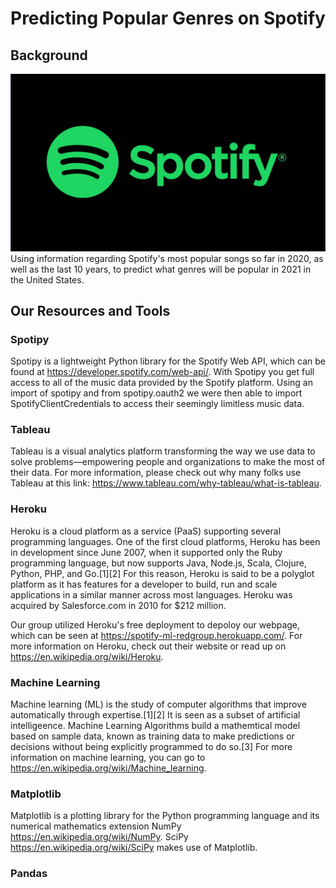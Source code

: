 # Predicting Popular Genres on Spotify

## Background

![spotify_logo_1](static/Images/spotify_logo_1.jpg)
Using information regarding Spotify's most popular songs so far in 2020, as well as the last 10 years, to predict what genres will be popular in 2021 in the United States.

## Our Resources and Tools

### Spotipy
Spotipy is a lightweight Python library for the Spotify Web API, which can be found at <https://developer.spotify.com/web-api/>. With Spotipy you get full access to all of the music data provided by the Spotify platform. Using an import of spotipy and from spotipy.oauth2 we were then able to import SpotifyClientCredentials to access their seemingly limitless music data.

### Tableau
Tableau is a visual analytics platform transforming the way we use data to solve problems—empowering people and organizations to make the most of their data. For more information, please check out why many folks use Tableau at this link: <https://www.tableau.com/why-tableau/what-is-tableau>. 

### Heroku
Heroku is a cloud platform as a service (PaaS) supporting several programming languages. One of the first cloud platforms, Heroku has been in development since June 2007, when it supported only the Ruby programming language, but now supports Java, Node.js, Scala, Clojure, Python, PHP, and Go.[1][2] For this reason, Heroku is said to be a polyglot platform as it has features for a developer to build, run and scale applications in a similar manner across most languages. Heroku was acquired by Salesforce.com in 2010 for $212 million.

Our group utilized Heroku's free deployment to depoloy our webpage, which can be seen at <https://spotify-ml-redgroup.herokuapp.com/>. For more information on Heroku, check out their website or read up on <https://en.wikipedia.org/wiki/Heroku>.


### Machine Learning
Machine learning (ML) is the study of computer algorithms that improve automatically through expertise.[1][2] It is seen as a subset of artificial intelligeence. Machine Learning Algorithms build a mathemtical model based on sample data, known as training data to make predictions or decisions without being explicitly programmed to do so.[3] For more information on machine learning, you can go to <https://en.wikipedia.org/wiki/Machine_learning>.

### Matplotlib
Matplotlib is a plotting library for the Python programming language and its numerical mathematics extension NumPy <https://en.wikipedia.org/wiki/NumPy>. SciPy <https://en.wikipedia.org/wiki/SciPy> makes use of Matplotlib.

### Pandas